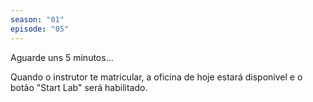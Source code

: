 ```yaml
---
season: "01"
episode: "05"
---
```

Aguarde uns 5 minutos...

Quando o instrutor te matricular, a oficina de hoje estará disponível e o botão "Start Lab" será habilitado.